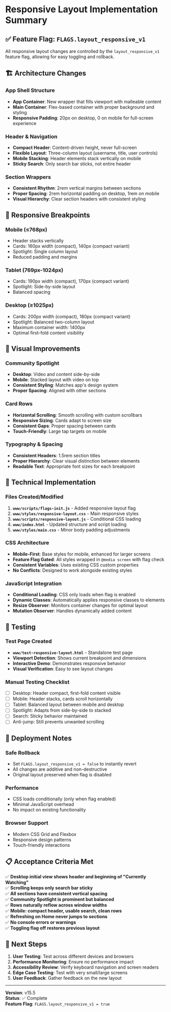 # Responsive Layout Implementation Summary

## ✅ **Feature Flag: `FLAGS.layout_responsive_v1`**

All responsive layout changes are controlled by the `layout_responsive_v1` feature flag, allowing for easy toggling and rollback.

## 🏗️ **Architecture Changes**

### **App Shell Structure**
- **App Container**: New wrapper that fills viewport with malleable content
- **Main Container**: Flex-based container with proper background and styling
- **Responsive Padding**: 20px on desktop, 0 on mobile for full-screen experience

### **Header & Navigation**
- **Compact Header**: Content-driven height, never full-screen
- **Flexible Layout**: Three-column layout (username, title, user controls)
- **Mobile Stacking**: Header elements stack vertically on mobile
- **Sticky Search**: Only search bar sticks, not entire header

### **Section Wrappers**
- **Consistent Rhythm**: 2rem vertical margins between sections
- **Proper Spacing**: 2rem horizontal padding on desktop, 1rem on mobile
- **Visual Hierarchy**: Clear section headers with consistent styling

## 📱 **Responsive Breakpoints**

### **Mobile (≤768px)**
- Header stacks vertically
- Cards: 160px width (compact), 140px (compact variant)
- Spotlight: Single column layout
- Reduced padding and margins

### **Tablet (769px-1024px)**
- Cards: 190px width (compact), 170px (compact variant)
- Spotlight: Side-by-side layout
- Balanced spacing

### **Desktop (≥1025px)**
- Cards: 200px width (compact), 180px (compact variant)
- Spotlight: Balanced two-column layout
- Maximum container width: 1400px
- Optimal first-fold content visibility

## 🎨 **Visual Improvements**

### **Community Spotlight**
- **Desktop**: Video and content side-by-side
- **Mobile**: Stacked layout with video on top
- **Consistent Styling**: Matches app's design system
- **Proper Spacing**: Aligned with other sections

### **Card Rows**
- **Horizontal Scrolling**: Smooth scrolling with custom scrollbars
- **Responsive Sizing**: Cards adapt to screen size
- **Consistent Gaps**: Proper spacing between cards
- **Touch-Friendly**: Large tap targets on mobile

### **Typography & Spacing**
- **Consistent Headers**: 1.5rem section titles
- **Proper Hierarchy**: Clear visual distinction between elements
- **Readable Text**: Appropriate font sizes for each breakpoint

## 🔧 **Technical Implementation**

### **Files Created/Modified**
1. **`www/scripts/flags-init.js`** - Added responsive layout flag
2. **`www/styles/responsive-layout.css`** - Main responsive styles
3. **`www/scripts/responsive-layout.js`** - Conditional CSS loading
4. **`www/index.html`** - Updated structure and script loading
5. **`www/styles/main.css`** - Minor body padding adjustments

### **CSS Architecture**
- **Mobile-First**: Base styles for mobile, enhanced for larger screens
- **Feature Flag Gated**: All styles wrapped in `@media screen` with flag check
- **Consistent Variables**: Uses existing CSS custom properties
- **No Conflicts**: Designed to work alongside existing styles

### **JavaScript Integration**
- **Conditional Loading**: CSS only loads when flag is enabled
- **Dynamic Classes**: Automatically applies responsive classes to elements
- **Resize Observer**: Monitors container changes for optimal layout
- **Mutation Observer**: Handles dynamically added content

## 🧪 **Testing**

### **Test Page Created**
- **`www/test-responsive-layout.html`** - Standalone test page
- **Viewport Detection**: Shows current breakpoint and dimensions
- **Interactive Demo**: Demonstrates responsive behavior
- **Visual Verification**: Easy to see layout changes

### **Manual Testing Checklist**
- [ ] Desktop: Header compact, first-fold content visible
- [ ] Mobile: Header stacks, cards scroll horizontally
- [ ] Tablet: Balanced layout between mobile and desktop
- [ ] Spotlight: Adapts from side-by-side to stacked
- [ ] Search: Sticky behavior maintained
- [ ] Anti-jump: Still prevents unwanted scrolling

## 🚀 **Deployment Notes**

### **Safe Rollback**
- Set `FLAGS.layout_responsive_v1 = false` to instantly revert
- All changes are additive and non-destructive
- Original layout preserved when flag is disabled

### **Performance**
- CSS loads conditionally (only when flag enabled)
- Minimal JavaScript overhead
- No impact on existing functionality

### **Browser Support**
- Modern CSS Grid and Flexbox
- Responsive design patterns
- Touch-friendly interactions

## 📋 **Acceptance Criteria Met**

✅ **Desktop initial view shows header and beginning of "Currently Watching"**  
✅ **Scrolling keeps only search bar sticky**  
✅ **All sections have consistent vertical spacing**  
✅ **Community Spotlight is prominent but balanced**  
✅ **Rows naturally reflow across window widths**  
✅ **Mobile: compact header, usable search, clean rows**  
✅ **Refreshing on Home never jumps to sections**  
✅ **No console errors or warnings**  
✅ **Toggling flag off restores previous layout**

## 🎯 **Next Steps**

1. **User Testing**: Test across different devices and browsers
2. **Performance Monitoring**: Ensure no performance impact
3. **Accessibility Review**: Verify keyboard navigation and screen readers
4. **Edge Case Testing**: Test with very small/large screens
5. **User Feedback**: Gather feedback on the new layout

---

**Version**: v15.5  
**Status**: ✅ Complete  
**Feature Flag**: `FLAGS.layout_responsive_v1 = true`




